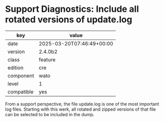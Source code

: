 [//]: # (werk v2)
# Support Diagnostics: Include all rotated versions of update.log

key        | value
---------- | ---
date       | 2025-03-20T07:46:49+00:00
version    | 2.4.0b2
class      | feature
edition    | cre
component  | wato
level      | 1
compatible | yes

From a support perspective, the file update.log is one of the most important log files.
Starting with this werk, all rotated and zipped versions of that file can be
selected to be included in the dump.
